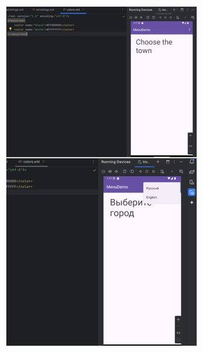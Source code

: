 ![Screenshot](https://github.com/Mishanya666/Menu/blob/master/2025-03-14_16-17-26.png)
![Screenshot](https://github.com/Mishanya666/Menu/blob/master/2025-03-14_16-17-42.png)
